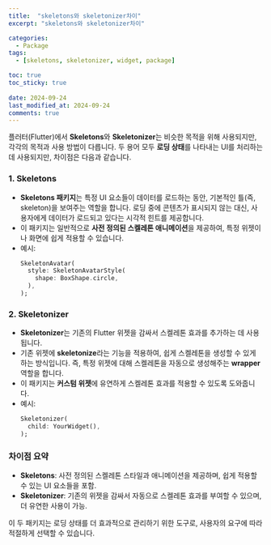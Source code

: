 ```yaml
---
title:  "skeletons와 skeletonizer차이" 
excerpt: "skeletons와 skeletonizer차이"

categories:
  - Package
tags:
  - [skeletons, skeletonizer, widget, package]

toc: true
toc_sticky: true
 
date: 2024-09-24
last_modified_at: 2024-09-24
comments: true
---
```


플러터(Flutter)에서 **Skeletons**와 **Skeletonizer**는 비슷한 목적을 위해 사용되지만, 각각의 목적과 사용 방법이 다릅니다. 두 용어 모두 **로딩 상태**를 나타내는 UI를 처리하는 데 사용되지만, 차이점은 다음과 같습니다.

### 1. **Skeletons**
- **Skeletons 패키지**는 특정 UI 요소들이 데이터를 로드하는 동안, 기본적인 틀(즉, skeleton)을 보여주는 역할을 합니다. 로딩 중에 콘텐츠가 표시되지 않는 대신, 사용자에게 데이터가 로드되고 있다는 시각적 힌트를 제공합니다.
- 이 패키지는 일반적으로 **사전 정의된 스켈레톤 애니메이션**을 제공하여, 특정 위젯이나 화면에 쉽게 적용할 수 있습니다.
- 예시:
  ```dart
  SkeletonAvatar(
    style: SkeletonAvatarStyle(
      shape: BoxShape.circle,
    ),
  );
  ```

### 2. **Skeletonizer**
- **Skeletonizer**는 기존의 Flutter 위젯을 감싸서 스켈레톤 효과를 추가하는 데 사용됩니다.
- 기존 위젯에 **skeletonize**라는 기능을 적용하여, 쉽게 스켈레톤을 생성할 수 있게 하는 방식입니다. 즉, 특정 위젯에 대해 스켈레톤을 자동으로 생성해주는 **wrapper** 역할을 합니다.
- 이 패키지는 **커스텀 위젯**에 유연하게 스켈레톤 효과를 적용할 수 있도록 도와줍니다.
- 예시:
  ```dart
  Skeletonizer(
    child: YourWidget(),
  );
  ```

### 차이점 요약
- **Skeletons**: 사전 정의된 스켈레톤 스타일과 애니메이션을 제공하며, 쉽게 적용할 수 있는 UI 요소들을 포함.
- **Skeletonizer**: 기존의 위젯을 감싸서 자동으로 스켈레톤 효과를 부여할 수 있으며, 더 유연한 사용이 가능.

이 두 패키지는 로딩 상태를 더 효과적으로 관리하기 위한 도구로, 사용자의 요구에 따라 적절하게 선택할 수 있습니다.
